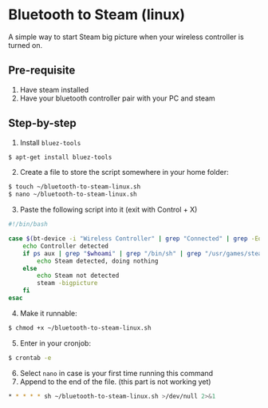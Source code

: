 # Bluetooth to Steam (linux)
A simple way to start Steam big picture when your wireless controller is turned on.
## Pre-requisite
1. Have steam installed
2. Have your bluetooth controller pair with your PC and steam

## Step-by-step
1. Install `bluez-tools`
```sh
$ apt-get install bluez-tools
```
2. Create a file to store the script somewhere in your home folder:
```sh
$ touch ~/bluetooth-to-steam-linux.sh
$ nano ~/bluetooth-to-steam-linux.sh
```
3. Paste the following script into it (exit with Control + X)
```sh
#!/bin/bash

case $(bt-device -i "Wireless Controller" | grep "Connected" | grep -Eo '[0-1]+$') in 1)
	echo Controller detected
	if ps aux | grep "$whoami" | grep "/bin/sh" | grep "/usr/games/steam"; then
		echo Steam detected, doing nothing
	else
		echo Steam not detected
		steam -bigpicture
    fi
esac
```
4. Make it runnable:
```sh
$ chmod +x ~/bluetooth-to-steam-linux.sh
```
5. Enter in your cronjob:
```sh
$ crontab -e
```
6. Select `nano` in case is your first time running this command
7. Append to the end of the file. (this part is not working yet)
```sh
* * * * * sh ~/bluetooth-to-steam-linux.sh >/dev/null 2>&1
```
